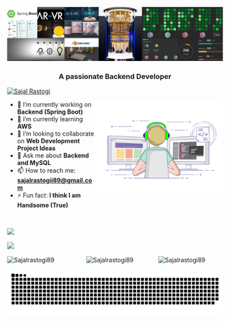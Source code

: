 <div align="center"> <img src="https://github.com/Sajalrastogi89/Sajalrastogi89/blob/master/Linkedin%20Background.png"> </div>
<h3 align="center">A passionate Backend Developer </h3>

<p align="left"> <a href="https://github.com/ryo-ma/github-profile-trophy"><img src="https://github-profile-trophy.vercel.app/?username=Sajalrastogi89" alt="Sajal Rastogi" /></a> </p>
<img align="right" alt="Coding" width="300" src="https://raw.githubusercontent.com/devSouvik/devSouvik/master/gif3.gif">

- 🔭 I’m currently working on **Backend (Spring Boot)**
- 🌱 I’m currently learning **AWS**
- 👯 I’m looking to collaborate on **Web Development Project Ideas**
- 💬 Ask me about **Backend and MySQL**
- 📫 How to reach me: **sajalrastogii89@gmail.com**
- ⚡ Fun fact: **I think I am Handsome (True)**
<br>

![](https://api.visitorbadge.io/api/VisitorHit?user=Sajalrastogi89&repo=Sajalrastogi89&countColor=%237B1E7A)
  

 <img src="https://capsule-render.vercel.app/api?type=waving&color=gradient&height=100&section=footer"/>
<div style="display: flex; flex-wrap: wrap; justify-content: space-between;">
     <div style="flex-basis: 30%;">
    <p><img align="left" src="https://github-readme-stats.vercel.app/api/top-langs?username=Sajalrastogi89&show_icons=true&locale=en&layout=compact" alt="Sajalrastogi89" /></p>
  </div> 
  <br>
 <div style="flex-basis: 30%;">
    <p><img align="left" src="https://github-readme-stats.vercel.app/api?username=Sajalrastogi89&show_icons=true&locale=en" alt="Sajalrastogi89" /></p>
  </div>


  <div style="flex-basis: 30%;">
    <p><img align="left" src="https://github-readme-streak-stats.herokuapp.com/?user=Sajalrastogi89&" alt="Sajalrastogi89" /></p>
  </div>
  </div>
  
![Snake Eating Contributions](https://github.com/Sajalrastogi89/Sajalrastogi89/blob/output/github-contribution-grid-snake-dark.svg)

